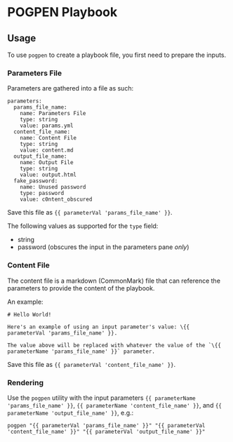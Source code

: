 # POGPEN Playbook

## Usage

To use `pogpen` to create a playbook file, you first need to prepare the inputs.

### Parameters File

Parameters are gathered into a file as such:

    parameters:
      params_file_name:
        name: Parameters File
        type: string
        value: params.yml
      content_file_name:
        name: Content File
        type: string
        value: content.md
      output_file_name:
        name: Output File
        type: string
        value: output.html
      fake_password:
        name: Unused password
        type: password
        value: c0ntent_obscured

Save this file as `{{ parameterVal 'params_file_name' }}`.

The following values as supported for the `type` field:

* string
* password (obscures the input in the parameters pane *only*)

### Content File

The content file is a markdown (CommonMark) file that can reference the parameters to
provide the content of the playbook.

An example:

    # Hello World!

    Here's an example of using an input parameter's value: \{{ parameterVal 'params_file_name' }}.

    The value above will be replaced with whatever the value of the `\{{ parameterName 'params_file_name' }}` parameter.

Save this file as `{{ parameterVal 'content_file_name' }}`.

### Rendering

Use the `pogpen` utility with the input parameters `{{ parameterName 'params_file_name' }}`, `{{ parameterName 'content_file_name' }}`, and `{{ parameterName 'output_file_name' }}`, e.g.:

    pogpen "{{ parameterVal 'params_file_name' }}" "{{ parameterVal 'content_file_name' }}" "{{ parameterVal 'output_file_name' }}"